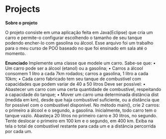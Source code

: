 # Projects
**Sobre o projeto**

  O projeto consiste em uma aplicação feita em Java(Eclipse) que cria um carro e permite-o configurar escolhendo o tamanho de seu tanque podendo encher-lo com gasolina ou álcool.
  Esse arquivo foi um trabalho para o meu curso de POO baseado no que foi ensinado em sala até o momento.
 
 **Enunciado**
  Implemente uma classe que modele um carro. Sabe-se que:
• Um carro pode ser a álcool (etanol) ou a gasolina;
• Carros a álcool consomem 1 litro a cada 7km rodados; carros a gasolina, 1 litro a cada 
10km;
• Cada carro fabricado tem seu tanque de combustível com capacidades que podem 
variar de 40 a 50 litros
Deve ser possível:
• Abastecer um carro com uma certa quantidade de combustível, respeitando a 
capacidade do tanque;
• Mover um carro uma determinada distância dist (medida em km), desde que haja 
combustível suficiente, ou a distância que for possível com o combustível disponível.
No método main(), crie 2 carros: o primeiro a álcool e o segundo, a gasolina. Inicialmente,
todo carro tem o tanque vazio. Abasteça 20 litros no primeiro carro e 30 litros, no segundo. 
Tente deslocar o primeiro em 100 km e o segundo, em 400 km. Exiba na tela o total de 
combustível restante para cada um e a distância percorrida por cada um.

